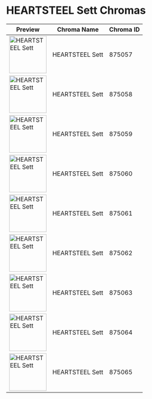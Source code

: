 # HEARTSTEEL Sett Chromas

| Preview | Chroma Name | Chroma ID |
|---|---|---|
| <img src='https://raw.communitydragon.org/latest/plugins/rcp-be-lol-game-data/global/default/v1/champion-chroma-images/875/875057.png' alt='HEARTSTEEL Sett' width='100'> | HEARTSTEEL Sett | 875057 |
| <img src='https://raw.communitydragon.org/latest/plugins/rcp-be-lol-game-data/global/default/v1/champion-chroma-images/875/875058.png' alt='HEARTSTEEL Sett' width='100'> | HEARTSTEEL Sett | 875058 |
| <img src='https://raw.communitydragon.org/latest/plugins/rcp-be-lol-game-data/global/default/v1/champion-chroma-images/875/875059.png' alt='HEARTSTEEL Sett' width='100'> | HEARTSTEEL Sett | 875059 |
| <img src='https://raw.communitydragon.org/latest/plugins/rcp-be-lol-game-data/global/default/v1/champion-chroma-images/875/875060.png' alt='HEARTSTEEL Sett' width='100'> | HEARTSTEEL Sett | 875060 |
| <img src='https://raw.communitydragon.org/latest/plugins/rcp-be-lol-game-data/global/default/v1/champion-chroma-images/875/875061.png' alt='HEARTSTEEL Sett' width='100'> | HEARTSTEEL Sett | 875061 |
| <img src='https://raw.communitydragon.org/latest/plugins/rcp-be-lol-game-data/global/default/v1/champion-chroma-images/875/875062.png' alt='HEARTSTEEL Sett' width='100'> | HEARTSTEEL Sett | 875062 |
| <img src='https://raw.communitydragon.org/latest/plugins/rcp-be-lol-game-data/global/default/v1/champion-chroma-images/875/875063.png' alt='HEARTSTEEL Sett' width='100'> | HEARTSTEEL Sett | 875063 |
| <img src='https://raw.communitydragon.org/latest/plugins/rcp-be-lol-game-data/global/default/v1/champion-chroma-images/875/875064.png' alt='HEARTSTEEL Sett' width='100'> | HEARTSTEEL Sett | 875064 |
| <img src='https://raw.communitydragon.org/latest/plugins/rcp-be-lol-game-data/global/default/v1/champion-chroma-images/875/875065.png' alt='HEARTSTEEL Sett' width='100'> | HEARTSTEEL Sett | 875065 |
